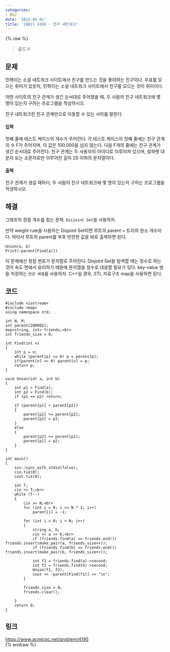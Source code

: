 ```yaml
---
categories:
- BOJ
date: '2022-05-01'
title: '[BOJ] 4195 - 친구 네트워크'
---
```


{% raw %}
> 골드 II<br>

## 문제
민혁이는 소셜 네트워크 사이트에서 친구를 만드는 것을 좋아하는 친구이다. 우표를 모으는 취미가 있듯이, 민혁이는 소셜 네트워크 사이트에서 친구를 모으는 것이 취미이다.

어떤 사이트의 친구 관계가 생긴 순서대로 주어졌을 때, 두 사람의 친구 네트워크에 몇 명이 있는지 구하는 프로그램을 작성하시오.

친구 네트워크란 친구 관계만으로 이동할 수 있는 사이를 말한다.

#### 입력
첫째 줄에 테스트 케이스의 개수가 주어진다. 각 테스트 케이스의 첫째 줄에는 친구 관계의 수 F가 주어지며, 이 값은 100,000을 넘지 않는다. 다음 F개의 줄에는 친구 관계가 생긴 순서대로 주어진다. 친구 관계는 두 사용자의 아이디로 이루어져 있으며, 알파벳 대문자 또는 소문자로만 이루어진 길이 20 이하의 문자열이다.

#### 출력
친구 관계가 생길 때마다, 두 사람의 친구 네트워크에 몇 명이 있는지 구하는 프로그램을 작성하시오.

## 해결
그래프의 정점 개수를 찾는 문제. `Disjoint Set`을 사용하자.

만약 weight rule을 사용하는 Disjoint Set이면 루트의 parent = 트리의 원소 개수이다. 따라서 루트의 parent를 부호 반전한 값을 바로 출력하면 된다.
```
Union(a, b)
Print(-parent[Find(a)])
```

이 문제에선 정점 번호가 문자열로 주어진다. Disjoint Set을 탐색할 때는 정수로 하는 것이 속도 면에서 유리하기 때문에 문자열을 정수로 대응할 필요가 있다. key-value 쌍을 저장하는 `연관 배열`을 사용하자. C++일 경우, STL 자료구조 map을 사용하면 된다.

## 코드
```
#include <iostream>
#include <map>
using namespace std;

int N, M;
int parent[200002];
map<string, int> friends;<br>
int friends_size = 0;

int Find(int n)
{
	int p = n;
	while (parent[p] >= 0) p = parent[p];
	if(parent[n] >= 0) parent[n] = p;
	return p;
}

void Union(int a, int b)
{
	int p1 = Find(a);
	int p2 = Find(b);
	if (p1 == p2) return;

	if (parent[p1] < parent[p2])
	{
		parent[p1] += parent[p2];
		parent[p2] = p1;
	}
	else
	{
		parent[p2] += parent[p1];
		parent[p1] = p2;
	}
}

int main()
{
	ios::sync_with_stdio(false);
	cin.tie(0);
	cout.tie(0);

	int T;
	cin >> T;<br>
	while (T--)
	{
		cin >> N;<br>
		for (int i = 0; i <= N * 2; i++)
			parent[i] = -1;

		for (int i = 0; i < N; i++)
		{
			string a, b;
			cin >> a >> b;<br>
			if (friends.find(a) == friends.end()) friends.insert(make_pair(a, friends_size++));
			if (friends.find(b) == friends.end()) friends.insert(make_pair(b, friends_size++));

			int f1 = friends.find(a)->second;
			int f2 = friends.find(b)->second;
			Union(f1, f2);
			cout << -parent[Find(f1)] << "\n";
		}

		friends_size = 0;
		friends.clear();

	}
	return 0;
}
```

## 링크
https://www.acmicpc.net/problem/4195<br>
{% endraw %}
